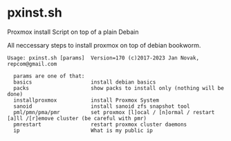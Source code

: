 # pxinst.sh
Proxmox install Script on top of a plain Debain


All neccessary steps to install proxmox on top of debian bookworm.

```
Usage: pxinst.sh [params]  Version=170 (c)2017-2023 Jan Novak, repcom@gmail.com

  params are one of that:   
  basics                   install debian basics
  packs                    show packs to install only (nothing will be done)
  installproxmox           install Proxmox System
  sanoid                   install sanoid zfs snapshot tool
  pml/pmn/pma/pmr          set proxmox [l]ocal / [n]ormal / restart [a]ll /[r]emove cluster (be careful with pmr)
  pmrestart                restart proxmox cluster daemons
  ip                       What is my public ip
```

